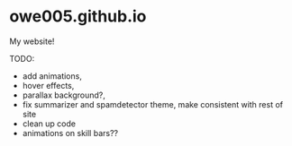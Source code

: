 # owe005.github.io
My website!

TODO: 
- add animations,
- hover effects,
- parallax background?,
- fix summarizer and spamdetector theme, make consistent with rest of site
- clean up code
- animations on skill bars??
